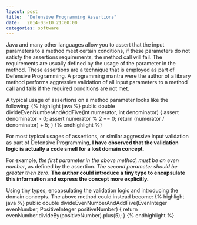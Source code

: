 ```yaml
---
layout: post
title:  "Defensive Programming Assertions"
date:   2014-03-10 21:00:00
categories: software
--- 
```


Java and many other languages allow you to assert that the input parameters to a method meet certain conditions, if these parameters do not satisfy the assertions requirements, the method call will fail. The requirements are usually defined by the usage of the parameter in the method. These assertions are a technique that is employed as part of Defensive Programming. A programming mantra were the author of a library method performs aggressive validation of all input parameters to a method call and fails if the required conditions are not met.

<!--more-->

A typical usage of assertions on a method parameter looks like the following:
{% highlight java %}
public double divideEvenNumberAndAddFive(int numerator, int denominator) {
	assert denominator > 0;
	assert numerator % 2 == 0;
	return (numerator / denominator) + 5;
}
{% endhighlight %} 

For most typical usages of assertions, or similar aggressive input validation as part of Defensive Programming, **I have observed that the validation logic is actually a code smell for a lost domain concept**.

For example, _the first parameter in the above method, must be an even number_, as defined by the assertion. _The second parameter should be greater then zero_. **The author could introduce a tiny type to encapsulate this information and express the concept more explicitly.** 

Using tiny types, encapsulating the validation logic and introducing the domain concepts. The above method could instead become:
{% highlight java %}
public double divideEvenNumberAndAddFive(EvenInteger evenNumber, PositiveInteger positiveNumber) {
	return evenNumber.divideBy(positiveNumber).plus(5);
}
{% endhighlight %} 

